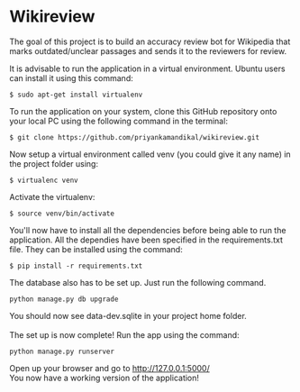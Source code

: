 # Wikireview

The goal of this project is to build an accuracy review bot for Wikipedia that marks outdated/unclear passages and sends it to the reviewers for review.

It is advisable to run the application in a virtual environment. Ubuntu users can install it using this command:
```
$ sudo apt-get install virtualenv
```

To run the application on your system, clone this GitHub repository onto your local PC using the following command in the terminal:<br>
```
$ git clone https://github.com/priyankamandikal/wikireview.git
```
Now setup a virtual environment called venv (you could give it any name) in the project folder using:
```
$ virtualenc venv
```
Activate the virtualenv:
```
$ source venv/bin/activate
```
You'll now have to install all the dependencies before being able to run the application. All the dependies have been specified in the requirements.txt file. They can be installed using the command:
```
$ pip install -r requirements.txt
```
The database also has to be set up. Just run the following command.
```
python manage.py db upgrade
```
You should now see data-dev.sqlite in your project home folder.<br><br>
The set up is now complete! Run the app using the command:
```
python manage.py runserver
```
Open up your browser and go to http://127.0.0.1:5000/<br>
You now have a working version of the application!
